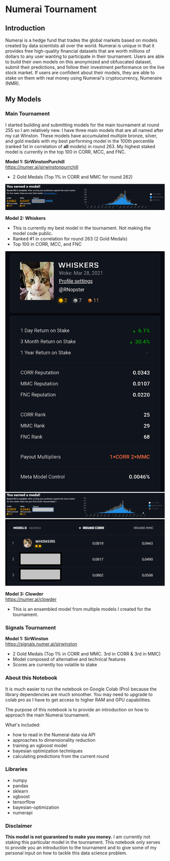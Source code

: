 # Numerai Tournament
## Introduction
Numerai is a hedge fund that trades the global markets based on models created by data scientists all over the world. Numerai is unique in that it provides free high-quality financial datasets that are worth millions of dollars to any user wanting to participate in their tournament. Users are able to build their own models on this anonymized and obfuscated dataset, submit their predictions, and follow their investment performance on the live stock market. If users are confident about their models, they are able to stake on them with real money using Numerai's cryptocurrency, Numeraire (NMR).

## My Models
### Main Tournament
I started building and submitting models for the main tournament at round 255 so I am relatively new. I have three main models that are all named after my cat Winston. These models have accumulated multiple bronze, silver, and gold medals with my best performing model in the 100th percentile (ranked 1st in correlation of **all** models) in round 263. My highest staked model is currently in the top 100 in CORR, MCC, and FNC. 

**Model 1: SirWinstonPurchill** 
<br>https://numer.ai/sirwinstonpurrchill
* 2 Gold Medals (Top 1% in CORR and MMC for round 262)

![](numerai_goldmedals.png)

**Model 2: Whiskers**
* This is currently my best model in the tournament. Not making the model code public.
* Ranked #1 in correlation for round 263 (2 Gold Medals)
* Top 100 in CORR, MCC, and FNC


![](top_rank.png)
![](numerai_263_gold.png)
![](round263_top1.png)

**Model 3: Clowder** 
<br>https://numer.ai/clowder
* This is an ensembled model from multiple models I created for the tournament. 

### Signals Tournament
**Model 1: SirWinston**
<br>https://signals.numer.ai/sirwinston
* 2 Gold Medals (Top 1% in CORR and MMC. 3rd in CORR & 3rd in MMC)
* Model composed of alternative and technical features
* Scores are currently too volatile to stake 

### About this Notebook
It is much easier to run the notebook on Google Colab (Pro) because the library dependencies are much smoother. You may need to upgrade to colab pro as I have to get access to higher RAM and GPU capabilities.

The purpose of this notebook is to provide an introduction on how to approach the main Numerai tournament.

What's included:
* how to read in the Numerai data via API
* approaches to dimensionality reduction
* training an xgboost model 
* bayesian optimization techniques
* calculating predictions from the current round

### Libraries
* numpy
* pandas
* sklearn
* xgboost
* tensorflow
* bayesian-optimization
* numerapi

### Disclaimer
**This model is not guaranteed to make you money.** I am currently not staking this particular model in the tournament. This notebook only serves to provide you an introduction to the tournament and to give some of my personal input on how to tackle this data science problem. 
